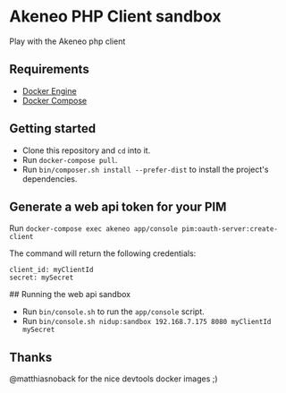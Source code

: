 # Akeneo PHP Client sandbox

Play with the Akeneo php client

## Requirements

- [Docker Engine](https://docs.docker.com/engine/installation/)
- [Docker Compose](https://docs.docker.com/compose/install/)

## Getting started

- Clone this repository and `cd` into it.
- Run `docker-compose pull`.
- Run `bin/composer.sh install --prefer-dist` to install the project's dependencies.

## Generate a web api token for your PIM

Run `docker-compose exec akeneo app/console pim:oauth-server:create-client`

The command will return the following credentials:

```
client_id: myClientId
secret: mySecret
```

## Running the web api sandbox

- Run `bin/console.sh` to run the `app/console` script.
- Run `bin/console.sh nidup:sandbox 192.168.7.175 8080 myClientId mySecret`

## Thanks

@matthiasnoback for the nice devtools docker images ;)
